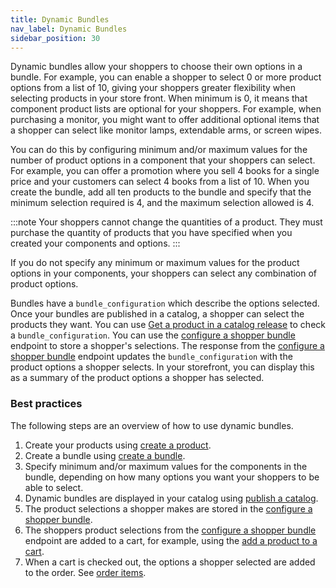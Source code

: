 ```yaml
---
title: Dynamic Bundles
nav_label: Dynamic Bundles
sidebar_position: 30
---
```


Dynamic bundles allow your shoppers to choose their own options in a bundle. For example, you can enable a shopper to select 0 or more product options from a list of 10, giving your shoppers greater flexibility when selecting products in your store front. When minimum is 0, it means that component product lists are optional for your shoppers. For example, when purchasing a monitor, you might want to offer additional optional items that a shopper can select like monitor lamps, extendable arms, or screen wipes.

You can do this by configuring minimum and/or maximum values for the number of product options in a component that your shoppers can select. For example, you can offer a promotion where you sell 4 books for a single price and your customers can select 4 books from a list of 10. When you create the bundle, add all ten products to the bundle and specify that the minimum selection required is 4, and the maximum selection allowed is 4.

:::note
Your shoppers cannot change the quantities of a product. They must purchase the quantity of products that you have specified when you created your components and options.
:::

If you do not specify any minimum or maximum values for the product options in your components, your shoppers can select any combination of product options.

Bundles have a `bundle_configuration` which describe the options selected. Once your bundles are published in a catalog, a shopper can select the products they want. You can use [Get a product in a catalog release](/docs/pxm/catalogs/catalog-latest-release/get-a-product-in-a-release) to check a `bundle_configuration`. You can use the [configure a shopper bundle](/docs/pxm/catalogs/shopper-catalog/configure-shopper-bundle) endpoint to store a shopper's selections. The response from the [configure a shopper bundle](/docs/pxm/catalogs/shopper-catalog/configure-shopper-bundle) endpoint updates the `bundle_configuration` with the product options a shopper selects. In your storefront, you can display this as a summary of the product options a shopper has selected.

### Best practices

The following steps are an overview of how to use dynamic bundles.

1. Create your products using [create a product](/docs/pxm/products/ep-pxm-products-api/create-a-product).
1. Create a bundle using [create a bundle](/docs/pxm/products/ep-pxm-products-api/create-a-product).
1. Specify minimum and/or maximum values for the components in the bundle, depending on how many options you want your shoppers to be able to select.
1. Dynamic bundles are displayed in your catalog using [publish a catalog](/docs/pxm/catalogs/catalog-release-admin/publish-a-catalog).
1. The product selections a shopper makes are stored in the [configure a shopper bundle](/docs/pxm/catalogs/shopper-catalog/configure-shopper-bundle).
1. The shoppers product selections from the [configure a shopper bundle](/docs/pxm/catalogs/shopper-catalog/configure-shopper-bundle) endpoint are added to a cart, for example, using the [add a product to a cart](/docs/carts/cart-items/add-product-to-cart).
1. When a cart is checked out, the options a shopper selected are added to the order. See [order items](/docs/orders/orders-api/order-items).

